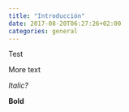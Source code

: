 ```yaml
---
title: "Introducción"
date: 2017-08-20T06:27:26+02:00
categories: general
---
```


Test

More text

*Italic?*

**Bold**